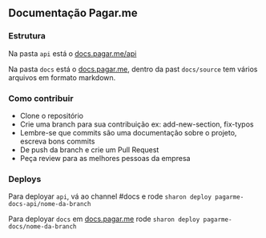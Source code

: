## Documentação Pagar.me

### Estrutura

Na pasta `api` está o [docs.pagar.me/api](https://docs.pagar.me/api)

Na pasta `docs` está o [docs.pagar.me](https://docs.pagar.me), dentro da past
`docs/source` tem vários arquivos em formato markdown.

### Como contribuir

* Clone o repositório
* Crie uma branch para sua contribuição ex: add-new-section, fix-typos
* Lembre-se que commits são uma documentação sobre o projeto, escreva bons
  commits
* De push da branch e crie um Pull Request
* Peça review para as melhores pessoas da empresa

### Deploys

Para deployar `api`, vá ao channel #docs e
rode `sharon deploy pagarme-docs-api/nome-da-branch`

Para deployar `docs` em [docs.pagar.me](https://docs.pagar.me)
rode `sharon deploy pagarme-docs/nome-da-branch`
